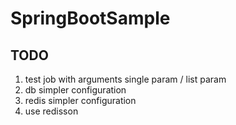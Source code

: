 # SpringBootSample

## TODO
1. test job with arguments single param / list param
2. db simpler configuration
3. redis simpler configuration
4. use redisson
